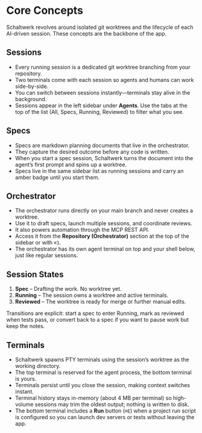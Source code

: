 # Core Concepts

Schaltwerk revolves around isolated git worktrees and the lifecycle of each AI-driven session. These concepts are the backbone of the app.

## Sessions
- Every running session is a dedicated git worktree branching from your repository.
- Two terminals come with each session so agents and humans can work side-by-side.
- You can switch between sessions instantly—terminals stay alive in the background.
- Sessions appear in the left sidebar under **Agents**. Use the tabs at the top of the list (All, Specs, Running, Reviewed) to filter what you see.

## Specs
- Specs are markdown planning documents that live in the orchestrator.
- They capture the desired outcome before any code is written.
- When you start a spec session, Schaltwerk turns the document into the agent’s first prompt and spins up a worktree.
- Specs live in the same sidebar list as running sessions and carry an amber badge until you start them.

## Orchestrator
- The orchestrator runs directly on your main branch and never creates a worktree.
- Use it to draft specs, launch multiple sessions, and coordinate reviews.
- It also powers automation through the MCP REST API.
- Access it from the **Repository (Orchestrator)** section at the top of the sidebar or with `⌘1`.
- The orchestrator has its own agent terminal on top and your shell below, just like regular sessions.

## Session States
1. **Spec** – Drafting the work. No worktree yet.
2. **Running** – The session owns a worktree and active terminals.
3. **Reviewed** – The worktree is ready for merge or further manual edits.

Transitions are explicit: start a spec to enter Running, mark as reviewed when tests pass, or convert back to a spec if you want to pause work but keep the notes.

## Terminals
- Schaltwerk spawns PTY terminals using the session’s worktree as the working directory.
- The top terminal is reserved for the agent process, the bottom terminal is yours.
- Terminals persist until you close the session, making context switches instant.
- Terminal history stays in-memory (about 4 MB per terminal) so high-volume sessions may trim the oldest output; nothing is written to disk.
- The bottom terminal includes a **Run** button (`⌘E`) when a project run script is configured so you can launch dev servers or tests without leaving the app.
